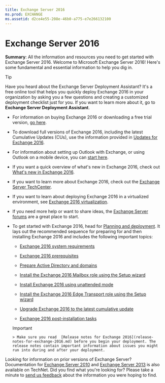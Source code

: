 ```yaml
---
title: Exchange Server 2016
ms.prod: EXCHANGE
ms.assetid: d2ce4e55-208e-46b0-a775-e7e266132100
---
```



# Exchange Server 2016
 **Summary**: All the information and resources you need to get started with Exchange Server 2016.
Welcome to Microsoft Exchange Server 2016! Here's some fundamental and essential information to help you dig in.
  
    
    


> [!TIP]
> Have you heard about the Exchange Server Deployment Assistant? It's a free online tool that helps you quickly deploy Exchange 2016 in your organization by asking you a few questions and creating a customized deployment checklist just for you. If you want to learn more about it, go to **Exchange Server Deployment Assistant**. 
  
    
    


- For information on buying Exchange 2016 or downloading a free trial version,  [go here](https://go.microsoft.com/fwlink/?linkid=836306).
    
  
- To download full versions of Exchange 2016, including the latest Cumulative Updates (CUs), use the information provided in  [Updates for Exchange 2016](updates-for-exchange-2016.md).
    
  
- For information about setting up Outlook with Exchange, or using Outlook on a mobile device, you can  [start here](https://go.microsoft.com/fwlink/?linkid=836274).
    
  
- If you want a quick overview of what's new in Exchange 2016, check out  [What's new in Exchange 2016](what-s-new-in-exchange-2016.md).
    
  
- If you want to learn more about Exchange 2016, check out the  [Exchange Server TechCenter](https://go.microsoft.com/fwlink/?LinkId=266622).
    
  
- If you want to learn about deploying Exchange 2016 in a virtualized environment, see  [Exchange 2016 virtualization](exchange-2016-virtualization.md).
    
  
- If you need more help or want to share ideas, the  [Exchange Server forums](https://go.microsoft.com/fwlink/p/?linkId=60612) are a great place to start.
    
  
- To get started with Exchange 2016, head for  [Planning and deployment](planning-and-deployment.md). It lays out the recommended sequence for preparing for and then installing Exchange 2016 and includes the following important topics:
    
  -  [Exchange 2016 system requirements](exchange-2016-system-requirements.md)
    
  
  -  [Exchange 2016 prerequisites](exchange-2016-prerequisites.md)
    
  
  -  [Prepare Active Directory and domains](prepare-active-directory-and-domains.md)
    
  
  -  [Install the Exchange 2016 Mailbox role using the Setup wizard](install-the-exchange-2016-mailbox-role-using-the-setup-wizard.md)
    
  
  -  [Install Exchange 2016 using unattended mode](install-exchange-2016-using-unattended-mode.md)
    
  
  -  [Install the Exchange 2016 Edge Transport role using the Setup wizard](install-the-exchange-2016-edge-transport-role-using-the-setup-wizard.md)
    
  
  -  [Upgrade Exchange 2016 to the latest cumulative update](upgrade-exchange-2016-to-the-latest-cumulative-update.md)
    
  
  -  [Exchange 2016 post-installation tasks](exchange-2016-post-installation-tasks.md)
    
  

    
    
    > [!IMPORTANT]
      > Make sure you read  [Release notes for Exchange 2016](release-notes-for-exchange-2016.md) before you begin your deployment. The release notes contain important information about issues you might run into during and after your deployment.
Looking for information on prior versions of Exchange Server? Documentation for  [Exchange Server 2010](https://technet.microsoft.com/en-us/library/bb124558%28EXCHG.141%29.aspx) and [Exchange Server 2013](https://technet.microsoft.com/en-us/library/bb124558%28v=exchg.150%29.aspx) is also available on TechNet. Did you find what you're looking for? Please take a minute to [send us feedback](mailto:ExchangeHelpFeedback@microsoft.com&amp;subject=Exchange%202016%20help%20feedback&amp;Body=Thanks%20for%20taking%20the%20time%20to%20send%20us%20feedback!%20We%20strive%20to%20respond%20to%20every%20message%20we%20receive,%20even%20though%20it%20might%20take%20us%20a%20while.%20Let%20us%20know%20what%20you%20think%20about%20Exchange%20content:%20What%20are%20we%20doing%20right%3F%20How%20can%20we%20make%20help%20better%3F%0APlease%20note%20that%20we're%20unable%20to%20respond%20to%20requests%20for%20support%20submitted%20via%20this%20email%20address.%20If%20you%20need%20help,%20please%20contact%20Exchange%20Server%20support%20at%20http://go.microsoft.com/fwlink/p/%3FLinkId=402506.%0AThanks!%0AThe%20Exchange%20Server%20Content%20Publishing%20team) about the information you were hoping to find.
